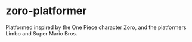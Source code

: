 # zoro-platformer
Platformed inspired by the One Piece character Zoro, and the platformers Limbo and Super Mario Bros.
